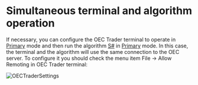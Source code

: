 # Simultaneous terminal and algorithm operation

If necessary, you can configure the OEC Trader terminal to operate in [Primary](../api/StockSharp.OpenECry.OpenECryRemoting.Primary.html) mode and then run the algorithm [S\#](StockSharpAbout.md) in [Primary](../api/StockSharp.OpenECry.OpenECryRemoting.Primary.html) mode. In this case, the terminal and the algorithm will use the same connection to the OEC server. To configure it you should check the menu item File \-\> Allow Remoting in OEC Trader terminal:

![OECTraderSettings](~/images/OECTraderSettings.png)
